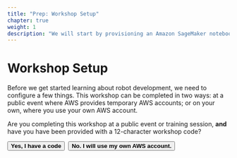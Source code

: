 ```yaml
---
title: "Prep: Workshop Setup"
chapter: true
weight: 1
description: "We will start by provisioning an Amazon SageMaker notebook instance."
---
```


# Workshop Setup

Before we get started learning about robot development, we need to configure a few things.  This workshop can be completed in two ways:  at a public event where AWS provides temporary AWS accounts; or on your own, where you use your own AWS account.

Are you completing this workshop at a public event or training session, **and** have you have been provided with a 12-character workshop code?


   <button class="ui-button" onclick="document.getElementById('with_code').style.display = 'block';document.getElementById('no_code').style.display = 'none';">**Yes, I have a code**</button>&nbsp;&nbsp;<button class="ui-button" onclick="document.getElementById('with_code').style.display = 'none';document.getElementById('no_code').style.display = 'block';">**No.  I will use my own AWS account.**</button>

<div id="with_code" style="display:none">

{{% md %}}
### Log  in to the AWS Console and set the AWS Region

For this workshop, we've created temporary AWS accounts for all attendees.  You were provided with a code to access your AWS account for the workshop.  You will need that code in the next steps.  To get started, enter the AWS Console by going to this web site:

**[https://dashboard.eventengine.run](https://dashboard.eventengine.run)**   

On the *Who are you?* form, enter the code you were provided (ensure the case is correct) and click **Proceed**.

![Event Engine Login](../../images/mars-rover/event-engine-login.jpg)

Then click on the **AWS Console** button, and then the **Open Console** button on the pop-up.

![Event Engine Open Console](../../images/mars-rover/event-engine-open-console.jpg)

We will use the US West (Oregon) region for this workshop.  In the region menu item, select *US West (Oregon)*.

![Region selection](../../images/mars-rover/region-selection.jpg)

### Launch CloudFormation Stack 
AWS CloudFormation provides a common language to describe and provision infrastructure resources in your cloud environment. CloudFormation allows you to use a simple text file to model and provision the resources needed for the workshop.  For this workshop, we've pre-created a template that simplifies some of the setup.  The infrastructure it creates is needed to run the activities.  It will create an S3 bucket and networking resources.

Once you have successfully signed into the AWS console, click the button below to launch a CloudFormation stack to create the required resources:

[![Launch Stack](../../images/launch-stack.svg)](https://console.aws.amazon.com/cloudformation/home#/stacks/new?templateURL=https://s3.amazonaws.com/assets.robomakerworkshops.com/cfn/bootstrap.rover.no-roles.cfn.yaml&region=us-west-2)

![Test stack](https://console.aws.amazon.com/cloudformation/home#/stacks/new?templateURL=https://public-mcfeenea-sm-nb.s3.amazonaws.com/drnotebook.json&region=us-west-2)

1. On the *Create stack* page, accept the defaults and click **Next**.
2. On the *Specify stack details* page, set *Stack name* to a value that will help you identify this stack, such as "reMARS-workshop".
3. In the *Parameters* section, the networking configuration has been pre-populated.  Leave the default values.
4. For the *s3BucketName* field, the value must be globally-unique, and it must be lower case and not include any special characters (only '.' or '-').  This is because it will be used in the domain name for the S3 bucket that gets created.  For today's workshop, namespace your bucket with your initials or a user name to improve its uniqueness.  For example, if your name is Jane Penelope Smith, you might name the bucket, "jps-remars-workshop".  Click **Next**.
5. On the *Configure stack options* page, use the default values and click **Next**.
6. On the *Review* page, review the choices, and click **Create stack**.


This will create:

- a **VPC** with a pair of **subnets** and a **default security group** to run AWS RoboMaker instances in.
- an **S3 bucket** to store your RoboMaker assets (such as the packaged robot application).

The stack creation should only take a minute or two.  Once the status has changed to CREATE_COMPLETE, click on the stack's  **Outputs** tab. It will provide you with several Key/Value pairs that we will use later in the workshop.  Specifically, you should copy and paste several Key/Values to a notepad application.  This is not required, but be prepared to navigate back to the CloudFormation **Outputs** tab when you're asked for these values later.  You will need the values for the following:

- VPC
- PublicSubnet1
- PublicSubnet2
- DefaultSecurityGroupID
- RoboMakerS3Bucket

**Congratulations!** You have completed the setup portion of the workshop.

**[Continue to the next module.](../marsrover/)**
{{% /md %}}
</div>

<div id="no_code" style="display:none">
{{% md %}}
### Log  in to the AWS Console and set the AWS Region

When using your own AWS account to complete this workshop, your user need read and write permissions to several AWS services. The AWS CloudFormation stack will create an Amazon SageMaker notebook instance with the required permissions applied.

### Select the AWS Region 
This workshop uses the US West (Oregon) region. 
Select the region in the upper right corner of the AWS Console.

### Launch CloudFormation Stack 
AWS CloudFormation provides a common language to describe and provision infrastructure resources in your cloud environment. CloudFormation allows you to use a simple text file to model and provision the resources needed for the workshop.  For this workshop, we've pre-created a template that simplifies some of the setup.  The infrastructure it creates is needed to run the activities.  

Once you have successfully changed the AWS Region to US West (Oregon), click the button below to launch a CloudFormation stack to create the required resources.

[![Launch Stack](../../images/launch-stack.svg)](https://console.aws.amazon.com/cloudformation/home#/stacks/new?templateURL=https://public-mcfeenea-sm-nb.s3.amazonaws.com/drnotebook.json&region=us-west-2)

1. On the *Create stack* page, accept the defaults and click **Next**.
2. On the *Specify stack details* page, set *Stack name* to a value that will help you identify this stack, such as "mcfeenea-deepracer-wrkshp-resources".
3. In the *Parameters* section, enter values for the following parameters and they will be applied to your AWS environment.
4. For the *DeepRacerS3BucketName* field, the value must be globally-unique, and it must be lower case.  This is because it will be used in the domain name for the S3 bucket that gets created.  For today's workshop, namespace your bucket with your initials or a user name to improve its uniqueness.  For example, if your name is Jane Penelope Smith, you might name the bucket, "jps-deepracer-workshop".  
5. For the *NotebookName* field, the value does not have to be globally unique but it cannot be a duplicate of an Amazon SageMaker notebook in your individual AWS account. Click **Next**.
6. On the *Configure stack options* page, use the default values and click **Next**.
6. On the *Review* page, review the choices, and check the box at the bottom of the page to "acknowledge that AWS CloudFormation might create IAM resources with custom names".
7. Click **Create stack**.


This will create:

- a **VPC** with a pair of **subnets** and a **default security group**.
- an **S3 bucket** to store your AWS SageMaker notebook assets.

The stack creation should only take a minute or two.  Once the status has changed to CREATE_COMPLETE, click on the stack's  **Outputs** tab. It will provide you with several Key/Value pairs that we will use later in the workshop.  Specifically, you should copy and paste several Key/Values to a notepad application.  This is not required, but be prepared to navigate back to the CloudFormation **Outputs** tab when you're asked for these values later.  

You will need the values for the following:

- S3BucketName
- Notebook Name

### Launch the Amazon SageMaker Notebook

1. Launch a new web browser window and navigate to the SageMaker Notebook Instance by selecting Amazon Sagemaker in the Services drop down in the AWS Console

2. In the left menu select Notebook Instances

3. Verify the region in the AWS Console is US West (Oregon).

4. Select Open Jupyter or Open JupyterLab.



**Congratulations!** You have completed the setup portion of the workshop.

**[Continue to the next module.](../modifysimapp/)**
{{% /md %}}

</div>